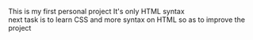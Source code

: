This is my first personal project
It's only HTML syntax  
next task is to learn CSS and more syntax on HTML so as to improve the project
